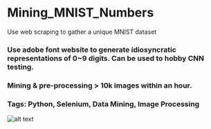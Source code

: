 # Mining_MNIST_Numbers
Use web scraping to gather a unique MNIST dataset

### Use adobe font website to generate idiosyncratic representations of 0~9 digits. Can be used to hobby CNN testing.
### Mining & pre-processing > 10k images within an hour.
### Tags: Python, Selenium, Data Mining, Image Processing
![alt text](https://github.com/ZhongRabbit/Mining_MNIST_Numbers/blob/master/Animation%20(numbers%20mining).gif)
